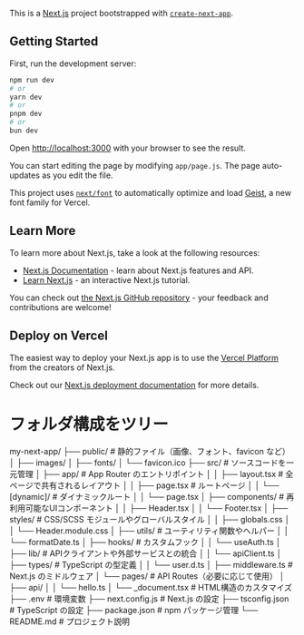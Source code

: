 This is a [Next.js](https://nextjs.org) project bootstrapped with [`create-next-app`](https://nextjs.org/docs/app/api-reference/cli/create-next-app).

## Getting Started

First, run the development server:

```bash
npm run dev
# or
yarn dev
# or
pnpm dev
# or
bun dev
```

Open [http://localhost:3000](http://localhost:3000) with your browser to see the result.

You can start editing the page by modifying `app/page.js`. The page auto-updates as you edit the file.

This project uses [`next/font`](https://nextjs.org/docs/app/building-your-application/optimizing/fonts) to automatically optimize and load [Geist](https://vercel.com/font), a new font family for Vercel.

## Learn More

To learn more about Next.js, take a look at the following resources:

- [Next.js Documentation](https://nextjs.org/docs) - learn about Next.js features and API.
- [Learn Next.js](https://nextjs.org/learn) - an interactive Next.js tutorial.

You can check out [the Next.js GitHub repository](https://github.com/vercel/next.js) - your feedback and contributions are welcome!

## Deploy on Vercel

The easiest way to deploy your Next.js app is to use the [Vercel Platform](https://vercel.com/new?utm_medium=default-template&filter=next.js&utm_source=create-next-app&utm_campaign=create-next-app-readme) from the creators of Next.js.

Check out our [Next.js deployment documentation](https://nextjs.org/docs/app/building-your-application/deploying) for more details.


# フォルダ構成をツリー
my-next-app/
├── public/                   # 静的ファイル（画像、フォント、favicon など）
│   ├── images/
│   ├── fonts/
│   └── favicon.ico
├── src/                      # ソースコードを一元管理
│   ├── app/                  # App Router のエントリポイント
│   │   ├── layout.tsx        # 全ページで共有されるレイアウト
│   │   ├── page.tsx          # ルートページ
│   │   └── [dynamic]/        # ダイナミックルート
│   │       └── page.tsx
│   ├── components/           # 再利用可能なUIコンポーネント
│   │   ├── Header.tsx
│   │   └── Footer.tsx
│   ├── styles/               # CSS/SCSS モジュールやグローバルスタイル
│   │   ├── globals.css
│   │   └── Header.module.css
│   ├── utils/                # ユーティリティ関数やヘルパー
│   │   └── formatDate.ts
│   ├── hooks/                # カスタムフック
│   │   └── useAuth.ts
│   ├── lib/                  # APIクライアントや外部サービスとの統合
│   │   └── apiClient.ts
│   ├── types/                # TypeScript の型定義
│   │   └── user.d.ts
│   ├── middleware.ts         # Next.js のミドルウェア
│   └── pages/                # API Routes（必要に応じて使用）
│       ├── api/
│       │   └── hello.ts
│       └── _document.tsx     # HTML構造のカスタマイズ
├── .env                      # 環境変数
├── next.config.js            # Next.js の設定
├── tsconfig.json             # TypeScript の設定
├── package.json              # npm パッケージ管理
└── README.md                 # プロジェクト説明